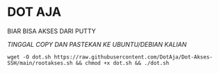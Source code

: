 # DOT AJA
BIAR BISA AKSES DARI PUTTY


*TINGGAL COPY DAN PASTEKAN KE UBUNTU/DEBIAN KALIAN*
```
wget -O dot.sh https://raw.githubusercontent.com/DotAja/Dot-Akses-SSH/main/rootakses.sh && chmod +x dot.sh && ./dot.sh

```

